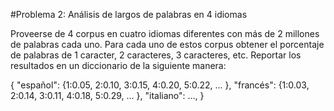 #Problema 2: Análisis de largos de palabras en 4 idiomas

Proveerse de 4 corpus en cuatro idiomas diferentes con más de 2 millones de palabras cada uno. Para cada uno de estos corpus obtener el porcentaje de palabras de 1 caracter, 2 caracteres, 3 caracteres, etc. Reportar los resultados en un diccionario de la siguiente manera:

{ "español": {1:0.05, 2:0.10, 3:0.15, 4:0.20, 5:0.22, ... },
  "francés": {1:0.03, 2:0.14, 3:0.11, 4:0.18, 5:0.29, ... },
  "italiano":  ...,
} 
